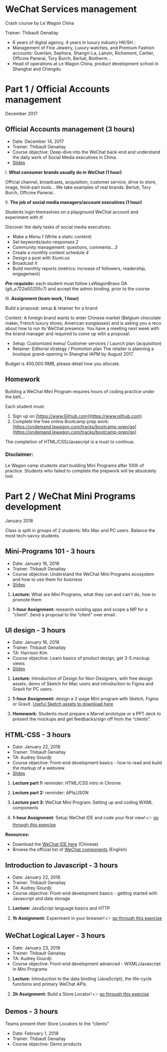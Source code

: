# WeChat Services management
Crash course by Le Wagon China

Trainer: Thibault Genaitay

- 6 years of digital agency, 4 years in luxury industry HK/SH ;
- Management of Fine Jewelry, Luxury watches, and Premium Fashion accounts: Guerlain, Sephora, Shangri-La, Lanvin, Richemont, Cartier, Officine Panerai, Tory Burch, Berluti, Biotherm...
- Head of operations at Le Wagon China, product development school in Shanghai and Chengdu

# Part 1 / Official Accounts management

December 2017

## Official Accounts management (3 hours)

- Date: December 14, 2017
- Trainer: Thibault Genaitay
- Course objective: Deep-dive into the WeChat back-end and understand the daily work of Social Media executives in China.
- [Slides](https://github.com/tgenaitay/MBADMB/tree/master/1-Official-Accounts)

I. **What consumer brands usually do in WeChat (1 hour)**

Official channel, broadcasts, acquisition, customer service, drive to store, image, third-part tools... We take examples of real brands: Berluti, Tory Burch, Officine Panerai..

II. **The job of social media managers/account executives (1 hour)**

Students login themselves on a playground WeChat account and experiment with it!

Discover the daily tasks of social media executives:
- Make a Menu *1* (Write a static content)
- Set keywords/auto-responses *2*
- Community management: questions, comments...*3*
- Create a monthly content schedule *4*
- Design a post with Xiumi.us
- Broadcast it
- Build monthly reports (metrics: increase of followers, readership, engagement)

***Pre-requisite:*** each student must follow LeWagonBravo OA (*gh_e722a50255c7*) and accept the admin binding, prior to the course

III. **Assignment (team work, 1 hour)**

Build a proposal: setup & retainer for a brand

Context: A foreign brand wants to enter Chinese market (Belgium chocolate maker, French luxury shoes, American sunglasses) and is asking you a reco about how to run its WeChat presence. You have a meeting next week with the brand manager and required to come up with a proposal:
- Setup: Customized menu/ Customer services / Launch plan (acquisition)
- Retainer: Editorial strategy / Promotion plan
The retailer is planning a boutique grand-opening in Shanghai IAPM by August 2017.

Budget is 400,000 RMB, please detail how you allocate.

## Homework
Building a WeChat Mini Program requires hours of coding practice under the belt...

Each student must:

1. Sign up on [https://www.Github.com](https://www.github.com)
2. Complete the free online Bootcamp prep work:
[https://ondemand.lewagon.com/tracks/bootcamp-prep/go](https://ondemand.lewagon.com/tracks/bootcamp-prep/go)

The completion of HTML/CSS/Javascript is a must to continue.

### Disclaimer:
Le Wagon camp students start building Mini Programs after 100h of practice. Students who failed to complete the prepwork will be absolutely lost.

# Part 2 / WeChat Mini Programs development

January 2018

Class is split in groups of 2 students: Mix Mac and PC users. Balance the most tech-savvy students.

## Mini-Programs 101 - 3 hours

- Date: January 16, 2018
- Trainer: Thibault Genaitay
- Course objective: Understand the WeChat Mini Programs ecosystem and how to use them for business
- [Slides](https://github.com/tgenaitay/MBADMB/tree/master/2-Mini-Programs)

1. **Lecture:** What are Mini Programs, what they can and can't do, how to promote them

2. **1-hour Assignment:** research existing apps and scope a MP for a "client". Send a proposal to the “client” over email.

## UI design - 3 hours

- Date: January 16, 2018
- Trainer: Thibault Genaitay
- TA: Harrison Kim
- Course objective: Learn basics of product design, get 3-5 mockup views.
- [Slides](https://github.com/tgenaitay/MBADMB/tree/master/3-UI-Course)


1. **Lecture:** Introduction of Design for Non-Designers, with free design assets, demo of Sketch for Mac users and introduction to Figma and Gravit for PC users.

2. **1-hour Assignment:** design a 2-page Mini program with Sketch, Figma or Gravit. [Useful Sketch assets to download here](https://github.com/tgenaitay/MBADMB/tree/master/3-UI-Course/Sketch-files)

3. **Homework:** Students must prepare a Marvel prototype or a PPT deck to present the mockups and get feedbacks/sign off from the “clients”.

## HTML-CSS - 3 hours

- Date: January 22, 2018
- Trainer: Thibault Genaitay
- TA: Audrey Gourdji
- Course objective: Front-end development basics - how to read and build the markup of a webview
- [Slides](https://github.com/tgenaitay/MBADMB/tree/master/4-HTML)

1. **Lecture part 1:** reminder: HTML/CSS intro in Chrome

2. **Lecture part 2:** reminder: APIs/JSON

3. **Lecture part 3:** WeChat Mini Program: Setting up and coding WXML components

4. **1-hour Assignment**: Setup WeChat IDE and code your first view! 👉 [go through this exercise](4-HTML)

**Resources:**

- Download the [WeChat IDE here](https://mp.weixin.qq.com/debug/wxadoc/dev/devtools/download.html) (Chinese)
- Browse the official list of [WeChat components](http://open.wechat.com/cgi-bin/newreadtemplate?t=overseas_open/docs/mini-programs/development/component/index#component_index) (English)

## Introduction to Javascript - 3 hours

- Date: January 22, 2018
- Trainer: Thibault Genaitay
- TA: Audrey Gourdji
- Course objective: Front-end development basics - getting started with Javascript and data storage

1. **Lecture:** JavaScript language basics and HTTP

2. **1h Assignment:** Experiment in your browser! 👉 [go through this exercise](5-Javascript)

## WeChat Logical Layer - 3 hours

- Date: January 23, 2018
- Trainer: Thibault Genaitay
- TA: Audrey Gourdji
- Course objective: Front-end development advanced - WXML/Javascript in Mini Programs

1. **Lecture:** Introduction to the data binding (JavaScript), the life-cycle functions and primary WeChat APIs.

2. **2h Assignment:** Build a Store Locator!
👉 [go through this exercise](6-WeChat-Logical)

## Demos - 3 hours

Teams present their Store Locators to the “clients”

- Date: February 1, 2018
- Trainer: Thibault Genaitay
- Course objective: Demo products

